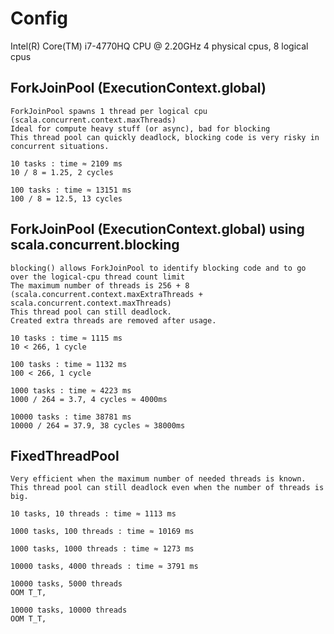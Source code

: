 # Config
Intel(R) Core(TM) i7-4770HQ CPU @ 2.20GHz
4 physical cpus, 8 logical cpus


## ForkJoinPool (ExecutionContext.global)
```
ForkJoinPool spawns 1 thread per logical cpu (scala.concurrent.context.maxThreads)
Ideal for compute heavy stuff (or async), bad for blocking
This thread pool can quickly deadlock, blocking code is very risky in concurrent situations.

10 tasks : time ≈ 2109 ms
10 / 8 = 1.25, 2 cycles
 
100 tasks : time ≈ 13151 ms
100 / 8 = 12.5, 13 cycles
```

## ForkJoinPool (ExecutionContext.global) using scala.concurrent.blocking
```
blocking() allows ForkJoinPool to identify blocking code and to go over the logical-cpu thread count limit
The maximum number of threads is 256 + 8 (scala.concurrent.context.maxExtraThreads + scala.concurrent.context.maxThreads)
This thread pool can still deadlock.
Created extra threads are removed after usage.

10 tasks : time ≈ 1115 ms
10 < 266, 1 cycle
 
100 tasks : time ≈ 1132 ms
100 < 266, 1 cycle

1000 tasks : time ≈ 4223 ms
1000 / 264 = 3.7, 4 cycles ≈ 4000ms 

10000 tasks : time 38781 ms
10000 / 264 = 37.9, 38 cycles ≈ 38000ms 
```

## FixedThreadPool
```
Very efficient when the maximum number of needed threads is known. 
This thread pool can still deadlock even when the number of threads is big.

10 tasks, 10 threads : time ≈ 1113 ms

1000 tasks, 100 threads : time ≈ 10169 ms

1000 tasks, 1000 threads : time ≈ 1273 ms

10000 tasks, 4000 threads : time ≈ 3791 ms

10000 tasks, 5000 threads
OOM T_T, 

10000 tasks, 10000 threads
OOM T_T, 
```

